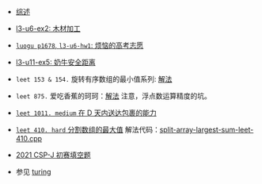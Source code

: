 

- [综述](二分搜索最佳-综述.md)

- [l3-u6-ex2: 木材加工](二分搜索最佳例题-L3-06-木材加工.md)
- [`luogu p1678`, `l3-u6-hw1`: 烦恼的高考志愿](luogu-p1678-高考志愿.md)
- [l3-u11-ex5: 奶牛安全距离](二分搜索最佳例题-L3-11-奶牛安全距离.md)

- `leet 153 & 154.` 旋转有序数组的最小值系列: [解法](二分搜索最佳例题-leet-153-154-旋转数组两题.md)
- `leet 875.` 爱吃香蕉的珂珂：[解法](leet-875-爱吃香蕉的珂珂.md) 注意，浮点数运算精度的坑。
- [`leet 1011. medium` 在 D 天内送达包裹的能力](https://leetcode.cn/problems/capacity-to-ship-packages-within-d-days/)
- [`leet 410. hard` 分割数组的最大值](https://leetcode.cn/problems/split-array-largest-sum/) 解法代码：[split-array-largest-sum-leet-410.cpp](code/split-array-largest-sum-leet-410.cpp)

- [2021 CSP-J 初赛填空题](二分搜索-矩形-cspj-2021.md)

- 参见 [turing](../little-turing/README.md)